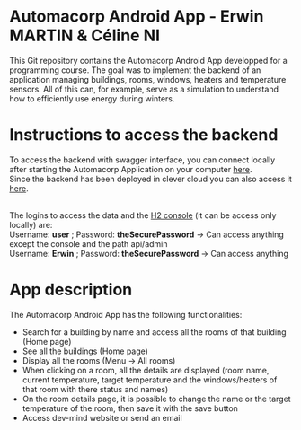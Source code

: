 # Automacorp Android App - Erwin MARTIN & Céline NI

This Git repository contains the Automacorp Android App developped for a programming course.
The goal was to implement the backend of an application managing buildings, rooms, windows, heaters and temperature sensors.
All of this can, for example, serve as a simulation to understand how to efficiently use energy during winters.

# Instructions to access the backend

To access the backend with swagger interface, you can connect locally after starting the Automacorp Application on your computer [here](http://localhost:8080/swagger-ui/index.html).<br>
Since the backend has been deployed in clever cloud you can also access it [here](http://automacorp-erwin-martin.cleverapps.io/swagger-ui/index.html). <br> <br>

The logins to access the data and the [H2 console](http://localhost:8080/console) (it can be access only locally) are:
<br>Username: <b>user</b> ; Password: <b>theSecurePassword</b> -> Can access anything except the console and the path api/admin
<br>Username: <b>Erwin</b> ; Password: <b>theSecurePassword</b> -> Can access anything

# App description

The Automacorp Android App has the following functionalities:
- Search for a building by name and access all the rooms of that building (Home page)
- See all the buildings (Home page)
- Display all the rooms (Menu -> All rooms)
- When clicking on a room, all the details are displayed (room name, current temperature, target temperature and the windows/heaters of that room with there status and names)
- On the room details page, it is possible to change the name or the target temperature of the room, then save it with the save button
- Access dev-mind website or send an email
